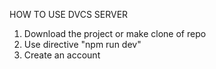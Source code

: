 HOW TO USE DVCS SERVER 

1. Download the project or make clone of repo
2. Use directive "npm run dev"
3. Create an account